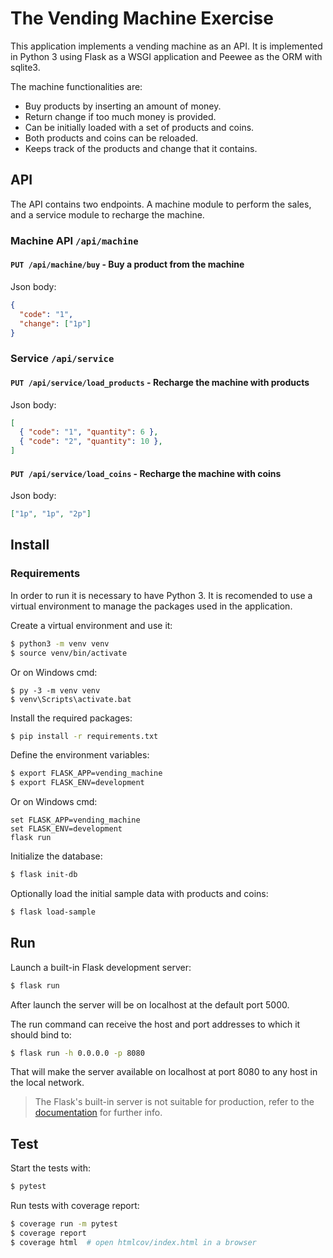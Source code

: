 # The Vending Machine Exercise

This application implements a vending machine as an API.
It is implemented in Python 3 using Flask as a WSGI application and Peewee as the ORM with sqlite3.

The machine functionalities are:

- Buy products by inserting an amount of money.
- Return change if too much money is provided.
- Can be initially loaded with a set of products and coins.
- Both products and coins can be reloaded.
- Keeps track of the products and change that it contains.

## API
The API contains two endpoints. A machine module to perform the sales, and a service module to recharge the machine.

### Machine API `/api/machine`

#### `PUT /api/machine/buy` - Buy a product from the machine

Json body:
```json
{
  "code": "1",
  "change": ["1p"]
}
```

### Service `/api/service`

#### `PUT /api/service/load_products` - Recharge the machine with products

Json body:
```json
[
  { "code": "1", "quantity": 6 },
  { "code": "2", "quantity": 10 },
]
```

#### `PUT /api/service/load_coins` - Recharge the machine with coins

Json body:
```json
["1p", "1p", "2p"]
```

## Install

### Requirements
In order to run it is necessary to have Python 3.
It is recomended to use a virtual environment to manage the packages used in the application.

Create a virtual environment and use it:
```bash
$ python3 -m venv venv
$ source venv/bin/activate
```

Or on Windows cmd:
```
$ py -3 -m venv venv
$ venv\Scripts\activate.bat
```

Install the required packages:
```bash
$ pip install -r requirements.txt
```

Define the environment variables:
```bash
$ export FLASK_APP=vending_machine
$ export FLASK_ENV=development
```

Or on Windows cmd:
```
set FLASK_APP=vending_machine
set FLASK_ENV=development
flask run
```

Initialize the database:
```bash
$ flask init-db
```

Optionally load the initial sample data with products and coins:
```bash
$ flask load-sample
```

## Run

Launch a built-in Flask development server:
```bash
$ flask run
```
After launch the server will be on localhost at the default port 5000.

The run command can receive the host and port addresses to which it should bind to:
```bash
$ flask run -h 0.0.0.0 -p 8080
```
That will make the server available on localhost at port 8080 to any host in the local network.

> The Flask's built-in server is not suitable for production, refer to the [documentation](https://flask.palletsprojects.com/en/1.1.x/deploying/) for further info.

## Test
Start the tests with:
```bash
$ pytest
```

Run tests with coverage report:
```bash
$ coverage run -m pytest
$ coverage report
$ coverage html  # open htmlcov/index.html in a browser
```

